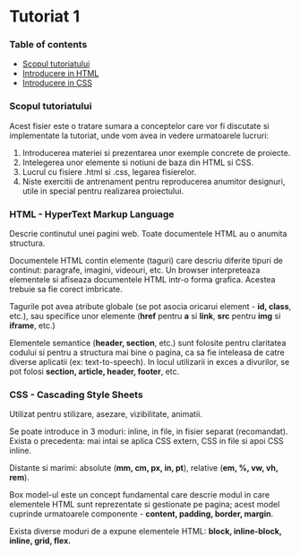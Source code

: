 # Tutoriat 1

### Table of contents
- [Scopul tutoriatului](#scopul-tutoriatului)
- [Introducere in HTML](#html---hypertext-markup-language)
- [Introducere in CSS](#css---cascading-style-sheets)

### Scopul tutoriatului
Acest fisier este o tratare sumara a conceptelor care vor fi discutate si implementate la tutoriat, unde vom avea in vedere urmatoarele lucruri:
1. Introducerea materiei si prezentarea unor exemple concrete de proiecte.
2. Intelegerea unor elemente si notiuni de baza din HTML si CSS.
3. Lucrul cu fisiere .html si .css, legarea fisierelor.
4. Niste exercitii de antrenament pentru reproducerea anumitor designuri, utile in special pentru realizarea proiectului.

### HTML - HyperText Markup Language
Descrie continutul unei pagini web. Toate documentele HTML au o anumita structura.

Documentele HTML contin elemente (taguri) care descriu diferite tipuri de continut: paragrafe, imagini, videouri, etc. Un browser interpreteaza elementele si afiseaza documentele HTML intr-o forma grafica. Acestea trebuie sa fie corect imbricate.

Tagurile pot avea atribute globale (se pot asocia oricarui element - <b>id, class</b>, etc.), sau specifice unor elemente (<b>href</b> pentru <b>a</b> si <b>link</b>, <b>src</b> pentru <b>img</b> si <b>iframe</b>, etc.)

Elementele semantice (<b>header, section</b>, etc.) sunt folosite pentru claritatea codului si pentru a structura mai bine o pagina, ca sa fie inteleasa de catre diverse aplicatii (ex: text-to-speech). In locul utilizarii in exces a divurilor, se pot folosi <b>section, article, header, footer</b>, etc.

### CSS - Cascading Style Sheets
Utilizat pentru stilizare, asezare, vizibilitate, animatii.

Se poate introduce in 3 moduri: inline, in file, in fisier separat (recomandat). Exista o precedenta: mai intai se aplica CSS extern, CSS in file si apoi CSS inline.

Distante si marimi: absolute (<b>mm, cm, px, in, pt</b>), relative (<b>em, %, vw, vh, rem</b>).

Box model-ul este un concept fundamental care descrie modul in care elementele HTML sunt reprezentate si gestionate pe pagina; acest model cuprinde urmatoarele componente - <b>content, padding, border, margin</b>.

Exista diverse moduri de a expune elementele HTML: <b>block, inline-block, inline, grid, flex.</b>
